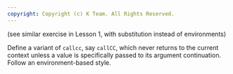 ```yaml
---
copyright: Copyright (c) K Team. All Rights Reserved.
---
```


(see similar exercise in Lesson 1, with substitution instead of environments)

Define a variant of `callcc`, say `callCC`, which never returns to the
current context unless a value is specifically passed to its argument
continuation.  Follow an environment-based style.

